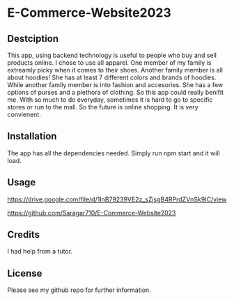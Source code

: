 # E-Commerce-Website2023

## Destciption
This app, using backend technology is useful to people who buy and sell products online. I chose to use all apparel. One member of my family is extreamly picky when it comes to their shoes. Another family member is all about hoodies! She has at least 7 different colors and brands of hoodies. While another family member is into fashion and accesories. She has a few options of purses and a plethora of clothing. So this app could really benifit me. With so much to do everyday, sometimes it is hard to go to specific stores or run to the mall. So the future is online shopping. It is very convienent.

## Installation
The app has all the dependencies needed. Simply run npm start and it will load.

## Usage

https://drive.google.com/file/d/1InB79239VE2z_sZjsgB4RPrdZVnSk9IC/view

https://github.com/Saragar710/E-Commerce-Website2023
## Credits
I had help from a tutor.

## License
Please see my github repo for further information.